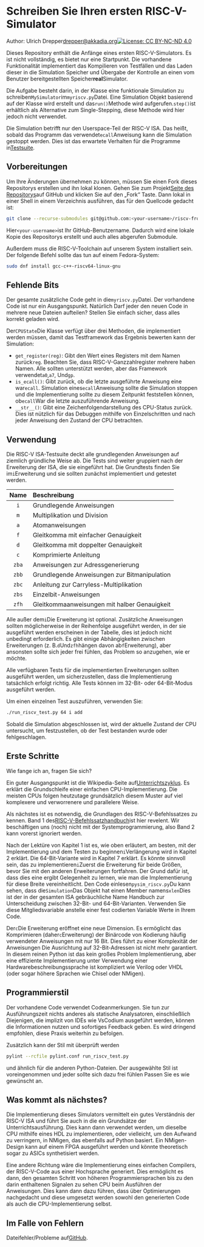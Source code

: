 # Schreiben Sie Ihren ersten RISC-V-Simulator

Author: Ulrich Drepper[drepper@akkadia.org](mailto:drepper@akkadia.org)[![License: CC BY-NC-ND 4.0](https://img.shields.io/badge/License-CC_BY--NC--SA_4.0-lightgrey.svg)](https://creativecommons.org/licenses/by-nc-sa/4.0/)

Dieses Repository enthält die Anfänge eines ersten RISC-V-Simulators. Es ist nicht vollständig, es bietet nur eine
Startpunkt.  Die vorhandene Funktionalität implementiert das Kompilieren von Testfällen und das Laden dieser in die Simulation
Speicher und Übergabe der Kontrolle an einen vom Benutzer bereitgestellten Speicher**real**Simulator.

Die Aufgabe besteht darin, in der Klasse eine funktionale Simulation zu schreiben`MySimulator`im`myriscv.py`Datei.  Eine Simulation
Objekt basierend auf der Klasse wird erstellt und das`run()`Methode wird aufgerufen.`step()`ist erhältlich als
Alternative zum Single-Stepping, diese Methode wird hier jedoch nicht verwendet.

Die Simulation betrifft nur den Userspace-Teil der RISC-V ISA.  Das heißt, sobald das Programm das verwendet`ecall`Anweisung kann die Simulation gestoppt werden.  Dies ist das erwartete Verhalten für die Programme in[Testsuite](https://github.com/riscv/riscv-tests.git).

## Vorbereitungen

Um Ihre Änderungen übernehmen zu können, müssen Sie einen Fork dieses Repositorys erstellen und ihn lokal klonen.
Gehen Sie zum Projekt[Seite des Repositorys](https://github.com/drepper/riscv-from-scratch)auf GitHub und klicken Sie auf den „Fork“
Taste.  Dann lokal in einer Shell in einem Verzeichnis ausführen, das für den Quellcode gedacht ist:

```bash
git clone --recurse-submodules git@github.com:<your-username>/riscv-from-scratch.git
```

Hier`<your-username>`ist Ihr GitHub-Benutzername.  Dadurch wird eine lokale Kopie des Repositorys erstellt und auch alles abgerufen
Submodule.

Außerdem muss die RISC-V-Toolchain auf unserem System installiert sein.  Der folgende Befehl sollte das tun
auf einem Fedora-System:

```bash
sudo dnf install gcc-c++-riscv64-linux-gnu
```

## Fehlende Bits

Der gesamte zusätzliche Code geht in die`myriscv.py`Datei.  Der vorhandene Code ist nur ein Ausgangspunkt.  Natürlich
Darf jeder den neuen Code in mehrere neue Dateien aufteilen?  Stellen Sie einfach sicher, dass alles korrekt geladen wird.

Der`CPUState`Die Klasse verfügt über drei Methoden, die implementiert werden müssen, damit das Testframework das Ergebnis bewerten kann
der Simulation:

-   `get_register(reg)`: Gibt den Wert eines Registers mit dem Namen zurück`reg`.  Beachten Sie, dass RISC-V-Ganzzahlregister mehrere haben
    Namen.  Alle sollten unterstützt werden, aber das Framework verwendet`a0`,`a7`, Und`gp`.
-   `is_ecall()`: Gibt zurück, ob die letzte ausgeführte Anweisung eine war`ecall`.  Simulation eines`ecall`Anweisung
    sollte die Simulation stoppen und die Implementierung sollte zu diesem Zeitpunkt feststellen können, ob`ecall`War
    die letzte auszuführende Anweisung.
-   `__str__()`: Gibt eine Zeichenfolgendarstellung des CPU-Status zurück.  Dies ist nützlich für das Debuggen mithilfe von Einzelschritten
    und nach jeder Anweisung den Zustand der CPU betrachten.

## Verwendung

Die RISC-V ISA-Testsuite deckt alle grundlegenden Anweisungen auf ziemlich gründliche Weise ab.  Die Tests sind weiter
gruppiert nach der Erweiterung der ISA, die sie eingeführt hat.  Die Grundtests finden Sie im`i`Erweiterung und sie
sollten zunächst implementiert und getestet werden.

|  Name | Beschreibung                                 |
| :---: | :------------------------------------------- |
|  `i`  | Grundlegende Anweisungen                     |
|  `m`  | Multiplikation und Division                  |
|  `a`  | Atomanweisungen                              |
|  `f`  | Gleitkomma mit einfacher Genauigkeit         |
|  `d`  | Gleitkomma mit doppelter Genauigkeit         |
|  `c`  | Komprimierte Anleitung                       |
| `zba` | Anweisungen zur Adressgenerierung            |
| `zbb` | Grundlegende Anweisungen zur Bitmanipulation |
| `zbc` | Anleitung zur Carryless-Multiplikation       |
| `zbs` | Einzelbit-Anweisungen                        |
| `zfh` | Gleitkommaanweisungen mit halber Genauigkeit |

Alle außer dem`i`Die Erweiterung ist optional.  Zusätzliche Anweisungen sollten möglicherweise in der Reihenfolge ausgeführt werden, in der sie ausgeführt werden
erscheinen in der Tabelle, dies ist jedoch nicht unbedingt erforderlich.  Es gibt einige Abhängigkeiten zwischen Erweiterungen (z. B.`d`Und`zfh`hängen davon ab`f`Erweiterung), aber ansonsten sollte sich jeder frei fühlen, das Problem so anzugehen, wie er möchte.

Alle verfügbaren Tests für die implementierten Erweiterungen sollten ausgeführt werden, um sicherzustellen, dass die Implementierung tatsächlich erfolgt
richtig.  Alle Tests können im 32-Bit- oder 64-Bit-Modus ausgeführt werden.

Um einen einzelnen Test auszuführen, verwenden Sie:

```bash
./run_riscv_test.py 64 i add
```

Sobald die Simulation abgeschlossen ist, wird der aktuelle Zustand der CPU untersucht, um festzustellen, ob der Test bestanden wurde oder
fehlgeschlagen.

## Erste Schritte

Wie fange ich an, fragen Sie sich?

Ein guter Ausgangspunkt ist die Wikipedia-Seite auf[Unterrichtszyklus](https://en.wikipedia.org/wiki/Instruction_cycle).
Es erklärt die Grundschleife einer einfachen CPU-Implementierung.  Die meisten CPUs folgen heutzutage grundsätzlich diesem Muster
auf viel komplexere und verworrenere und parallelere Weise.

Als nächstes ist es notwendig, die Grundlagen des RISC-V-Befehlssatzes zu kennen.  Band 1 des[RISC-V-Befehlssatzhandbuch](https://riscv.org/specifications/)ist hier revelent.  Wir beschäftigen uns (noch) nicht mit der Systemprogrammierung, also
Band 2 kann vorerst ignoriert werden.

Nach der Lektüre von Kapitel 1 ist es, wie oben erläutert, am besten, mit der Implementierung und dem Testen zu beginnen`i`Verlängerung
wird in Kapitel 2 erklärt. Die 64-Bit-Variante wird in Kapitel 7 erklärt. Es könnte sinnvoll sein, das zu implementieren`i`Zuerst die Erweiterung für beide Größen, bevor Sie mit den anderen Erweiterungen fortfahren.  Der Grund dafür ist, dass dies eine ergibt
Gelegenheit zu lernen, wie man die Implementierung für diese Breite vereinheitlicht.  Den Code einlesen`pysim_riscv.py`Du
kann sehen, dass die`Simulation`Das Objekt hat einen Member namens`xlen`Dies ist der in der gesamten ISA gebräuchliche Name
Handbuch zur Unterscheidung zwischen 32-Bit- und 64-Bit-Varianten.  Verwenden Sie diese Mitgliedsvariable anstelle einer fest codierten Variable
Werte in Ihrem Code.

Der`c`Die Erweiterung eröffnet eine neue Dimension.  Es ermöglicht das Komprimieren (daher`c`Erweiterung) der Binärcode von
Kodierung häufig verwendeter Anweisungen mit nur 16 Bit.  Dies führt zu einer Komplexität der Anweisungen
Die Ausrichtung auf 32-Bit-Adressen ist nicht mehr garantiert.  In diesem reinen Python ist das kein großes Problem
Implementierung, aber eine effiziente Implementierung unter Verwendung einer Hardwarebeschreibungssprache ist kompliziert
wie Verilog oder VHDL (oder sogar höhere Sprachen wie Chisel oder NMigen).

## Programmierstil

Der vorhandene Code verwendet Codeanmerkungen.  Sie tun zur Ausführungszeit nichts anderes als statische Analysatoren, einschließlich
Diejenigen, die implizit von IDEs wie VsCodium ausgeführt werden, können die Informationen nutzen und sofortiges Feedback geben.
Es wird dringend empfohlen, diese Praxis weiterhin zu befolgen.

Zusätzlich kann der Stil mit überprüft werden

```bash
pylint --rcfile pylint.conf run_riscv_test.py
```

und ähnlich für die anderen Python-Dateien.  Der ausgewählte Stil ist voreingenommen und jeder sollte sich dazu frei fühlen
Passen Sie es wie gewünscht an.

## Was kommt als nächstes?

Die Implementierung dieses Simulators vermittelt ein gutes Verständnis der RISC-V ISA und führt Sie auch in die ein
Grundsätze der Unterrichtsausführung.  Dies kann dann verwendet werden, um dieselbe CPU mithilfe eines HDL zu implementieren, oder vielleicht,
um den Aufwand zu verringern, in NMigen, das ebenfalls auf Python basiert.  Ein NMigen-Design kann auf einem FPGA ausgeführt werden und könnte
theoretisch sogar zu ASICs synthetisiert werden.

Eine andere Richtung wäre die Implementierung eines einfachen Compilers, der RISC-V-Code aus einer Hochsprache generiert.
Dies ermöglicht es dann, den gesamten Schritt von höheren Programmiersprachen bis zu den darin enthaltenen Signalen zu sehen
CPU beim Ausführen der Anweisungen.  Dies kann dann dazu führen, dass über Optimierungen nachgedacht und diese umgesetzt werden
sowohl den generierten Code als auch die CPU-Implementierung selbst.

## Im Falle von Fehlern

Dateifehler/Probleme auf[GitHub](https://github.com/drepper/riscv-from-scrath/issues).

